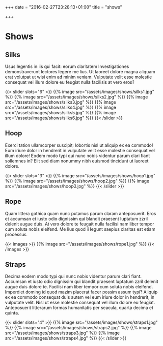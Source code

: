 +++
date = "2016-02-27T23:28:13+01:00"
title = "shows"

+++

# Shows

## Silks

Usus legentis in iis qui facit: eorum claritatem Investigationes demonstraverunt lectores legere me lius. Ut laoreet dolore magna aliquam erat volutpat ut wisi enim ad minim veniam. Vulputate velit esse molestie consequat vel illum dolore eu feugiat nulla facilisis at vero eros?

{{< slider slots="6" >}}
{{% image src="/assets/images/shows/silks1.jpg" %}}
{{% image src="/assets/images/shows/silks2.jpg" %}}
{{% image src="/assets/images/shows/silks3.jpg" %}}
{{% image src="/assets/images/shows/silks4.jpg" %}}
{{% image src="/assets/images/shows/silks5.jpg" %}}
{{% image src="/assets/images/shows/silks6.jpg" %}}
{{< /slider >}}

## Hoop

Exerci tation ullamcorper suscipit; lobortis nisl ut aliquip ex ea commodo! Eum iriure dolor in hendrerit in vulputate velit esse molestie consequat vel illum dolore! Eodem modo typi qui nunc nobis videntur parum clari fiant sollemnes in? Elit sed diam nonummy nibh euismod tincidunt ut laoreet dolore.

{{< slider slots="3" >}}
{{% image src="/assets/images/shows/hoop1.jpg" %}}
{{% image src="/assets/images/shows/hoop2.jpg" %}}
{{% image src="/assets/images/shows/hoop3.jpg" %}}
{{< /slider >}}

## Rope

Quam littera gothica quam nunc putamus parum claram anteposuerit. Eros et accumsan et iusto odio dignissim qui blandit praesent luptatum zzril delenit augue duis. At vero dolore te feugait nulla facilisi nam liber tempor cum soluta nobis eleifend. Me lius quod ii legunt saepius claritas est etiam processus.

{{< images >}}
{{% image src="/assets/images/shows/rope1.jpg" %}}
{{< /images >}}

## Straps

Decima eodem modo typi qui nunc nobis videntur parum clari fiant. Accumsan et iusto odio dignissim qui blandit praesent luptatum zzril delenit augue duis dolore te. Facilisi nam liber tempor cum soluta nobis eleifend. Imperdiet doming id quod mazim placerat facer possim assum typi? Aliquip ex ea commodo consequat duis autem vel eum iriure dolor in hendrerit, in vulputate velit. Nisl ut esse molestie consequat vel illum dolore eu feugiat. Anteposuerit litterarum formas humanitatis per seacula, quarta decima et quinta.

{{< slider slots="4" >}}
{{% image src="/assets/images/shows/straps1.jpg" %}}
{{% image src="/assets/images/shows/straps2.jpg" %}}
{{% image src="/assets/images/shows/straps3.jpg" %}}
{{% image src="/assets/images/shows/straps4.jpg" %}}
{{< /slider >}}